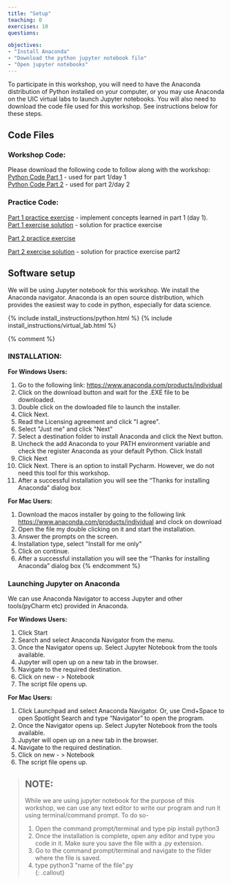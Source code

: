 ```yaml
---
title: "Setup"
teaching: 0
exercises: 10
questions:

objectives:
- "Install Anaconda"
- "Download the python jupyter notebook file"
- "Open jupyter notebooks"
---
```


To participate in this workshop, you will need to have the Anaconda distribution of Python installed on your computer, or you may use Anaconda on the UIC virtual labs to launch Jupyter notebooks. You will also need to download the code file used for this workshop. See instructions below for these steps. 


## Code Files
### Workshop Code:
Please download the following code to follow along with the workshop:  
[Python Code Part 1](../files/Intro_Python_Code_Part1.ipynb) - used for part 1/day 1  
[Python Code Part 2](../files/Intro_Python_Code_part2.ipynb) - used for part 2/day 2

### Practice Code:
[Part 1 practice exercise](../files/worksheet_1.ipynb) - implement concepts learned in part 1 (day 1).  
[Part 1 exercise solution](../files/worksheet_1_solution.ipynb) - solution for practice exercise

[Part 2 practice exercise](../files/Intro_Python_Exercise_part2.ipynb)

[Part 2 exercise solution](../files/Intro_Python_Exercise_part2_solutions.ipynb) - solution for practice exercise part2


## Software setup
We will be using Jupyter notebook for this workshop. We install the Anaconda navigator. Anaconda is an open source distribution, which provides the easiest way to code in python, especially for data science.

{% include install_instructions/python.html %}
{% include install_instructions/virtual_lab.html %}

{% comment %}
### INSTALLATION:
__For Windows Users:__

1) Go to the following link: https://www.anaconda.com/products/individual
2) Click on the download button and wait for the .EXE file to be downloaded.
3) Double click on the dowloaded file to launch the installer.
4) Click Next.
5) Read the Licensing agreement and click "I agree".
6) Select "Just me" and click "Next"
7) Select a destination folder to install Anaconda and click the Next button.
8) Uncheck the add Anaconda to your PATH environment variable and check the register Anaconda as your default Python. Click Install
9) Click Next
10) Click Next. There is an option to install Pycharm. However, we do not need this tool for this workshop.
11) After a successful installation you will see the “Thanks for installing Anaconda” dialog box

__For Mac Users:__

1) Download the macos installer by going to the following link https://www.anaconda.com/products/individual and clock on download
2) Open the file my double clicking on it and start the installation.
3) Answer the prompts on the screen.
4) Installation type, select "Install for me only"
5) Click on continue.
6) After a successful installation you will see the “Thanks for installing Anaconda” dialog box
{% endcomment %}
 
 
### Launching Jupyter on Anaconda    

We can use Anaconda Navigator to access Jupyter and other tools(pyCharm etc) provided in Anaconda.     

__For Windows Users:__    
1. Click Start    
2. Search and select Anaconda Navigator from the menu.    
3. Once the Navigator opens up. Select Jupyter Notebook from the tools available.  
4. Jupyter will open up on a new tab in the browser.   
5. Navigate to the required destination.  
6. Click on new - > Notebook  
7. The script file opens up.  

__For Mac Users:__  
1. Click Launchpad and select Anaconda Navigator. Or, use Cmd+Space to open Spotlight Search and type “Navigator” to open the program.  
2. Once the Navigator opens up. Select Jupyter Notebook from the tools available.  
3. Jupyter will open up on a new tab in the browser.   
4. Navigate to the required destination.  
5. Click on new - > Notebook  
6. The script file opens up.

> ## NOTE:  
> While we are using jupyter notebook for the purpose of this workshop, we can use any text editor to write our program and run it using terminal/command prompt.
> To do so-
> 1. Open the command prompt/terminal and type pip install python3
> 2. Once the installation is complete, open any editor and type you code in it. Make sure you save the file with a .py extension.
> 3. Go to the command prompt/terminal and navigate to the filder where the file is saved.
> 4. type python3 "name of the file".py   
{: .callout}

